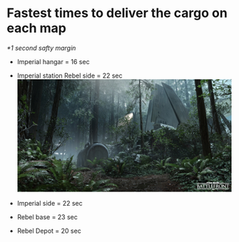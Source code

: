 # Fastest times to deliver the cargo on each map
<i>*1 second safty margin</i>
* Imperial hangar = 16 sec
* Imperial station Rebel side = 22 sec
[![Imperial station Rebel side = 22 sec](images/imperial_station.jpg)](https://youtu.be/6I9Uq4F6mNs)

* Imperial side = 22 sec
* Rebel base = 23 sec
* Rebel Depot = 20 sec

